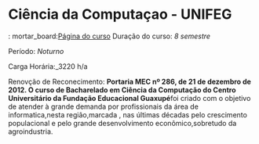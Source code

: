 #  Ciência da Computaçao - UNIFEG
 : mortar_board:[Página do curso](https://www.unifeg.edu.br/webacademico/site/descricaocurso.jsp?Ciencia-da-Computacao&codigocurso=101)
 Duração do curso: _8 semestre_
 
 Período: _Noturno_
 
 Carga Horária:_3220  h/a
 
 Renovção de Reconecimento: **Portaria MEC nº 286, de 21 de dezembro de 2012. O curso de  Bacharelado em Ciência da Computação do Centro Universitário da Fundação Educacional Guaxupé**foi criado com o objetivo de atender à grande demanda por profissionais da área de informatica,nesta região,marcada , nas últimas décadas pelo crescimento populacional e pelo grande desenvolvimento econômico,sobretudo da  agroindustria.
